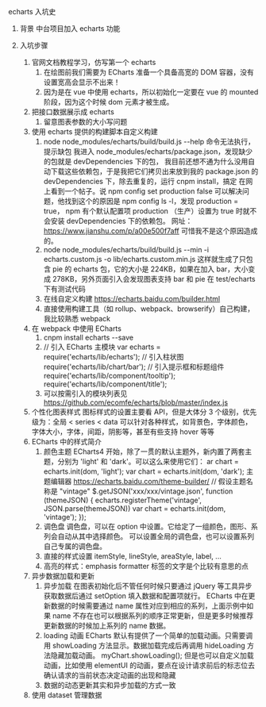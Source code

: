 echarts 入坑史

1. 背景
   中台项目加入 echarts 功能

2. 入坑步骤
   1. 官网文档教程学习，仿写第一个 echarts
      1. 在绘图前我们需要为 ECharts 准备一个具备高宽的 DOM 容器，没有设置宽高会显示不出来！
      2. 因为是在 vue 中使用 echarts，所以初始化一定要在 vue 的 mounted 阶段，因为这个时候 dom 元素才被生成。
   2. 把接口数据展示成 echarts
      1. 留意图表参数的大小写问题
   3. 使用 echarts 提供的构建脚本自定义构建
      1. node node_modules/echarts/build/build.js --help 命令无法执行，提示缺包
         我进入 node_modules/echarts/package.json，发现缺少的包就是 devDependencies 下的包，
         我目前还想不通为什么没用自动下载这些依赖包，于是我把它们拷贝出来放到我的 package.json 的 devDependencies 下，除去重复的，运行 cnpm install，搞定
         在网上看到一个帖子。说 npm config set production false 可以解决问题，他找到这个的原因是 npm config ls -l，发现 production = true，
         npm 有个默认配置项 production （生产）设置为 true 时就不会安装 devDependencies 下的依赖包。
         网址：https://www.jianshu.com/p/a00e500f7aff
         可惜我不是这个原因造成的。
      2. node node_modules/echarts/build/build.js --min -i echarts.custom.js -o lib/echarts.custom.min.js
         这样就生成了只包含 pie 的 echarts 包，它的大小是 224KB，如果在加入 bar，大小变成 278KB，另外页面引入会发现图表支持 bar 和 pie
         在 test/echarts 下有测试代码
      3. 在线自定义构建
         https://echarts.baidu.com/builder.html
      4. 直接使用构建工具（如 rollup、webpack、browserify）自己构建，我比较熟悉 webpack
   4. 在 webpack 中使用 ECharts
      1. cnpm install echarts --save
      2. // 引入 ECharts 主模块
         var echarts = require('echarts/lib/echarts');
         // 引入柱状图
         require('echarts/lib/chart/bar');
         // 引入提示框和标题组件
         require('echarts/lib/component/tooltip');
         require('echarts/lib/component/title');
      3. 可以按需引入的模块列表见 https://github.com/ecomfe/echarts/blob/master/index.js
   5. 个性化图表样式
      图标样式的设置主要看 API，但是大体分 3 个级别，优先级为：全局 < series < data
      可以针对各种样式，如背景色，字体颜色，字体大小，字体，间距，阴影等，甚至有些支持 hover 等等
   6. ECharts 中的样式简介
      1. 颜色主题
         ECharts4 开始，除了一贯的默认主题外，新内置了两套主题，分别为 'light' 和 'dark'。可以这么来使用它们：
         ar chart = echarts.init(dom, 'light');
         var chart = echarts.init(dom, 'dark');
         主题编辑器 https://echarts.baidu.com/theme-builder/
         // 假设主题名称是 "vintage"
         \$.getJSON('xxx/xxx/vintage.json', function (themeJSON) {
         echarts.registerTheme('vintage', JSON.parse(themeJSON))
         var chart = echarts.init(dom, 'vintage');
         });
      2. 调色盘
         调色盘，可以在 option 中设置。它给定了一组颜色，图形、系列会自动从其中选择颜色。 可以设置全局的调色盘，也可以设置系列自己专属的调色盘。
      3. 直接的样式设置 itemStyle, lineStyle, areaStyle, label, ...
      4. 高亮的样式：emphasis
         formatter 标签的文字是个比较有意思的点
   7. 异步数据加载和更新
      1. 异步加载
         在图表初始化后不管任何时候只要通过 jQuery 等工具异步获取数据后通过 setOption 填入数据和配置项就行。
         ECharts 中在更新数据的时候需要通过 name 属性对应到相应的系列，上面示例中如果 name 不存在也可以根据系列的顺序正常更新，但是更多时候推荐更新数据的时候加上系列的 name 数据。
      2. loading 动画
         ECharts 默认有提供了一个简单的加载动画。只需要调用 showLoading 方法显示。数据加载完成后再调用 hideLoading 方法隐藏加载动画。
         myChart.showLoading();
         但是也可以自定义加载动画，比如使用 elementUI 的动画，要点在设计请求前后的标志位去确认请求的当前状态决定动画的出现和隐藏
      3. 数据的动态更新其实和异步加载的方式一致
   8. 使用 dataset 管理数据
